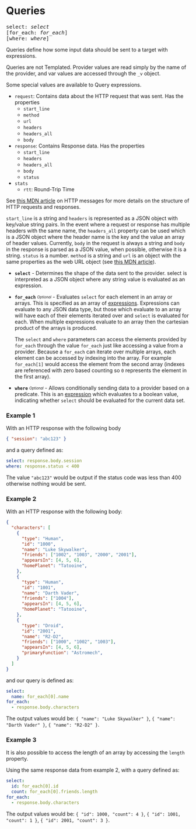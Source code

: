 # Queries

<pre>
select: <i>select</i>
[for_each: <i>for_each</i>]
[where: <i>where</i>]
</pre>

Queries define how some input data should be sent to a target with expressions.

Queries are not Templated. Provider values are read simply by the name of the provider, and
var values are accessed through the `_v` object.

Some special values are available to Query expressions.

- `request`: Contains data about the HTTP request that was sent. Has the properties
  - `start_line`
  - `method`
  - `url`
  - `headers`
  - `headers_all`
  - `body`
- `response`: Contains Response data. Has the properties
  - `start_line`
  - `headers`
  - `headers_all`
  - `body`
  - `status`
- `stats`
  - `rtt`: Round-Trip Time

See [this MDN article](https://developer.mozilla.org/en-US/docs/Web/HTTP/Messages) on HTTP
messages for more details on the structure of HTTP requests and responses.

`start_line` is a string and `headers` is represented as a JSON object with key/value string
pairs. In the event where a request or response has multiple headers with the same name, the
`headers_all` property can be used which is a JSON object where the header name is the key and
the value an array of header values. Currently, `body` in the request is always a string and
`body` in the response is parsed as a JSON value, when possible, otherwise it is a string.
`status` is a number. `method` is a string and `url` is an object with the same properties as
the web URL object (see [this MDN article](https://developer.mozilla.org/en-US/docs/Web/API/URL)). 

- **`select`** - Determines the shape of the data sent to the provider. select is interpreted as a
  JSON object where any string value is evaluated as an expression.
- **`for_each`** <sub><sup>*Optional*</sup></sub> - Evaluates `select` for each element in an array
  or arrays. This is specified as an array of [expressions](./common-types/expressions.md).
  Expressions can evaluate to any JSON data type, but those which evaluate to an array will have
  each of their elements iterated over and `select` is evaluated for each. When multiple expressions
  evaluate to an array then the cartesian product of the arrays is produced.

  The `select` and `where` parameters can access the elements provided by `for_each` through the
  value `for_each` just like accessing a value from a provider. Because a `for_each` can iterate
  over multiple arrays, each element can be accessed by indexing into the array. For example
  `for_each[1]` would access the element from the second array (indexes are referenced with zero
  based counting so `0` represents the element in the first array).
- **`where`** <sub><sup>*Optional*</sup></sub> - Allows conditionally sending data to a provider
  based on a predicate. This is an [expression](./common-types/expressions.md) which evaluates
  to a boolean value, indicating whether `select` should be evaluated for the current data set.

### Example 1
With an HTTP response with the following body

```json
{ "session": "abc123" }
```

and a query defined as:

```yaml
select: response.body.session
where: response.status < 400
```

The value `"abc123"` would be output if the status code was less than 400 otherwise nothing would be sent.

### Example 2
With an HTTP response with the following body:

```json
{
  "characters": [
    {
      "type": "Human",
      "id": "1000",
      "name": "Luke Skywalker",
      "friends": ["1002", "1003", "2000", "2001"],
      "appearsIn": [4, 5, 6],
      "homePlanet": "Tatooine",
    },
    {
      "type": "Human",
      "id": "1001",
      "name": "Darth Vader",
      "friends": ["1004"],
      "appearsIn": [4, 5, 6],
      "homePlanet": "Tatooine",
    },
    {
      "type": "Droid",
      "id": "2001",
      "name": "R2-D2",
      "friends": ["1000", "1002", "1003"],
      "appearsIn": [4, 5, 6],
      "primaryFunction": "Astromech",
    }
  ]
}
```

and our query is defined as:

```yaml
select:
  name: for_each[0].name
for_each:
  - response.body.characters
```

The output values would be: `{ "name": "Luke Skywalker" }`, `{ "name": "Darth Vader" }`, `{ "name": "R2-D2" }`.

### Example 3
It is also possible to access the length of an array by accessing the `length` property.

Using the same response data from example 2, with a query defined as:

```yaml
select:
  id: for_each[0].id
  count: for_each[0].friends.length
for_each:
  - response.body.characters
```

The output values would be: `{ "id": 1000, "count": 4 }`, `{ "id": 1001, "count": 1 }`, `{ "id": 2001, "count": 3 }`.
